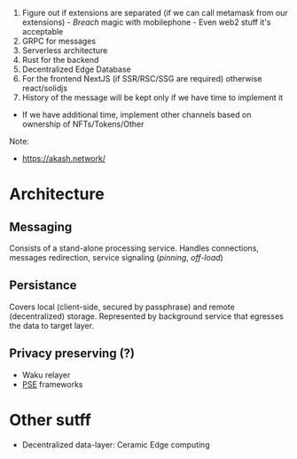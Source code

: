 1) Figure out if extensions are separated (if we can call metamask from our extensions) - *Breach* magic with mobilephone - Even web2 stuff it's acceptable
2) GRPC for messages
3) Serverless architecture
4) Rust for the backend
5) Decentralized Edge Database
6) For the frontend NextJS (if SSR/RSC/SSG are required) otherwise react/solidjs
7) History of the message will be kept only if we have time to implement it

- If we have additional time, implement other channels based on ownership of NFTs/Tokens/Other

Note:
- https://akash.network/


# Architecture
## Messaging
Consists of a stand-alone processing service. Handles connections, messages redirection, service signaling (*pinning*, *off-load*)
## Persistance
Covers local (client-side, secured by passphrase) and remote (decentralized) storage. Represented by background service that egresses the data to target layer.
## Privacy preserving (?)
- Waku relayer
- [PSE](https://pse.dev) frameworks

# Other sutff
- Decentralized data-layer: Ceramic
Edge computing